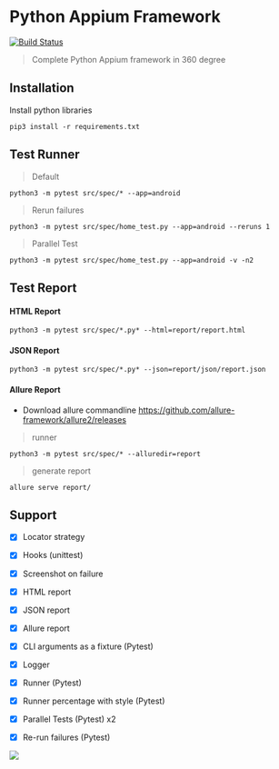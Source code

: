 # Python Appium Framework
[![Build Status](https://travis-ci.org/prashanth-sams/python-appium-framework.svg?branch=master)](https://travis-ci.org/prashanth-sams/python-appium-framework)
> Complete Python Appium framework in 360 degree 

## Installation
Install python libraries

    pip3 install -r requirements.txt

## Test Runner
> Default
```shell script
python3 -m pytest src/spec/* --app=android
```
> Rerun failures
```shell script
python3 -m pytest src/spec/home_test.py --app=android --reruns 1
```
> Parallel Test
```shell script
python3 -m pytest src/spec/home_test.py --app=android -v -n2
```

## Test Report
#### HTML Report
    python3 -m pytest src/spec/*.py* --html=report/report.html
#### JSON Report
    python3 -m pytest src/spec/*.py* --json=report/json/report.json
#### Allure Report
- Download allure commandline 
https://github.com/allure-framework/allure2/releases

> runner
```
python3 -m pytest src/spec/* --alluredir=report
```
>  generate report
```
allure serve report/
```
## Support
- [x] Locator strategy
- [x] Hooks (unittest)
- [x] Screenshot on failure
- [x] HTML report
- [x] JSON report
- [x] Allure report
- [x] CLI arguments as a fixture (Pytest)
- [x] Logger
- [x] Runner (Pytest)
- [x] Runner percentage with style (Pytest)
- [x] Parallel Tests (Pytest) x2
- [x] Re-run failures (Pytest)


![](https://i.imgur.com/IcN8IZu.png)